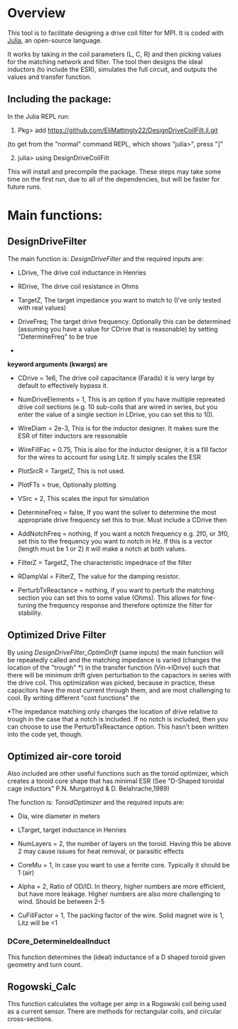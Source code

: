 # Overview
This tool is to facilitate designing a drive coil filter for MPI. It is coded with [Julia](https://julialang.org/), an open-source language.

It works by taking in the coil parameters (L, C, R) and then picking values for the matching network and filter. The tool then designs the ideal inductors (to include the ESR), simulates the full circuit, and outputs the values and transfer function.
## Including the package:
 In the Julia REPL run:
 
 1) Pkg> add https://github.com/EliMattingly22/DesignDriveCoilFilt.jl.git
 
 (to get from the "normal" command REPL, which shows "julia>", press "]"
 
 2) julia> using DesignDriveCoilFilt

This will install and precompile the package. These steps may take some time on the first run, due to all of the dependencies, but will be faster for future runs. 

# Main functions:
 

## DesignDriveFilter

The main function is: *DesignDriveFilter* and the required inputs are:

* LDrive, The drive coil inductance in Henries
    
* RDrive, The drive coil resistance in Ohms
    
* TargetZ, The target impedance you want to match to (I've only tested with real values)
    
* DriveFreq; The target drive frequency. Optionally this can be determined (assuming you have a value for CDrive that is reasonable) by setting "DetermineFreq" to be true 
* 
**keyword arguments (kwargs) are**

* CDrive = 1e6, The drive coil capacitance (Farads) it is very large by default to effectively bypass it.

* NumDriveElements = 1, This is an option if you have multiple repreated drive coil sections (e.g. 10 sub-coils that are wired in series, but you enter the value of a single section in LDrive, you can set this to 10).

* WireDiam = 2e-3, This is for the inductor designer. It makes sure the ESR of filter inductors are reasonable

* WireFillFac = 0.75, This is also for the inductor designer, it is a fill factor for the wires to account for using Litz. It simply scales the ESR

* PlotSrcR = TargetZ, This is not used. 

* PlotFTs = true, Optionally plotting

* VSrc = 2, This scales the input for simulation

* DetermineFreq = false, If you want the solver to determine the most appropriate drive frequency set this to true. Must include a CDrive then

* AddNotchFreq = nothing, If you want a notch frequency e.g. 2f0, or 3f0, set this to the frequency you want to notch in Hz. If this is a vector (length must be 1 or 2) it will make a notch at both values.

* FilterZ = TargetZ, The characteristic impednace of the filter

* RDampVal = FilterZ, The value for the damping resistor. 

* PerturbTxReactance = nothing, if you want to perturb the matching section you can set this to some value (Ohms). This allows for fine-tuning the frequency response and therefore optimize the filter for stability. 


## Optimized Drive Filter

By using *DesignDriveFilter_OptimDrift* (same inputs) the main function will be repeatedly called and the matching impedance is varied (changes the location of the "trough" *) in the transfer function (Vin->IDrive) such that there will be minimum drift given perturbation to the capactors in series with the drive coil. This optimization was picked, because in practice, these capacitors have the most current through them, and are most challenging to cool. By writing different "cost functions" the

*The impedance matching only changes the location of drive relative to trough in the case that a notch is included. If no notch is included, then you can choose to use the PerturbTxReactance option. This hasn't been written into the code yet, though. 
 

## Optimized air-core toroid
Also included are other useful functions such as the toroid optimizer, which creates a toroid core shape that has minimal ESR (See "D-Shaped toroidal cage inductors" P.N. Murgatroyd & D. Belahrache,1989)

The function is: *ToroidOptimizer* and the required inputs are:

* Dia, wire diameter in meters
* LTarget, target inductance in Henries
    
    
* NumLayers = 2, the number of layers on the toroid. Having this be above 2 may cause issues for heat removal, or parasitic effects

* CoreMu = 1, In case you want to use a ferrite core. Typically it should be 1 (air)

* Alpha = 2, Ratio of OD/ID. In theory, higher numbers are more efficient, but have more leakage. Higher numbers are also more challenging to wind. Should be between 2-5

* CuFillFactor = 1, The packing factor of the wire. Solid magnet wire is 1, Litz will be <1

### DCore_DetermineIdealInduct

This function determines the (ideal) inductance of a D shaped toroid given geometry and turn count. 

## Rogowski_Calc

This function calculates the voltage per amp in a Rogowski coil being used as a current sensor. There are methods for rectangular coils, and circular cross-sections.



